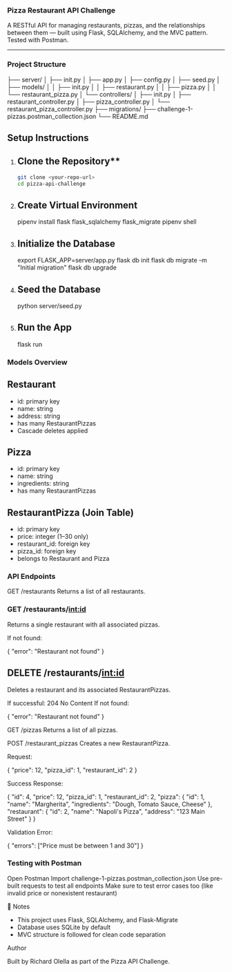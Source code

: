 ### Pizza Restaurant API Challenge

A RESTful API for managing restaurants, pizzas, and the relationships between them — built using Flask, SQLAlchemy, and the MVC pattern. Tested with Postman.

---

### Project Structure

├── server/
│ ├── init.py
│ ├── app.py
│ ├── config.py
│ ├── seed.py
│ ├── models/
│ │ ├── init.py
│ │ ├── restaurant.py
│ │ ├── pizza.py
│ │ └── restaurant_pizza.py
│ └── controllers/
│ ├── init.py
│ ├── restaurant_controller.py
│ ├── pizza_controller.py
│ └── restaurant_pizza_controller.py
├── migrations/
├── challenge-1-pizzas.postman_collection.json
└── README.md


##  Setup Instructions

1. ## Clone the Repository**
   ```bash
   git clone <your-repo-url>
   cd pizza-api-challenge

2. ## Create Virtual Environment

   pipenv install flask flask_sqlalchemy flask_migrate
   pipenv shell

3. ## Initialize the Database

   export FLASK_APP=server/app.py
   flask db init
   flask db migrate -m "Initial migration"
   flask db upgrade

4. ## Seed the Database
   
   python server/seed.py

5. ## Run the App

   flask run

### Models Overview

## Restaurant

- id: primary key
- name: string
- address: string
- has many RestaurantPizzas
- Cascade deletes applied

## Pizza

- id: primary key
- name: string
- ingredients: string
- has many RestaurantPizzas

## RestaurantPizza (Join Table)

- id: primary key
- price: integer (1–30 only)
- restaurant_id: foreign key
- pizza_id: foreign key
- belongs to Restaurant and Pizza

### API Endpoints

GET /restaurants
Returns a list of all restaurants.

### GET /restaurants/<int:id>

Returns a single restaurant with all associated pizzas.

If not found:

{ "error": "Restaurant not found" }

## DELETE /restaurants/<int:id>
Deletes a restaurant and its associated RestaurantPizzas.

If successful: 204 No Content
If not found:

{ "error": "Restaurant not found" }

GET /pizzas
Returns a list of all pizzas.

POST /restaurant_pizzas
Creates a new RestaurantPizza.

Request:

{
  "price": 12,
  "pizza_id": 1,
  "restaurant_id": 2
}

Success Response:

{
  "id": 4,
  "price": 12,
  "pizza_id": 1,
  "restaurant_id": 2,
  "pizza": {
    "id": 1,
    "name": "Margherita",
    "ingredients": "Dough, Tomato Sauce, Cheese"
  },
  "restaurant": {
    "id": 2,
    "name": "Napoli's Pizza",
    "address": "123 Main Street"
  }
}

Validation Error:

{
  "errors": ["Price must be between 1 and 30"]
}

### Testing with Postman

Open Postman
Import challenge-1-pizzas.postman_collection.json
Use pre-built requests to test all endpoints
Make sure to test error cases too (like invalid price or nonexistent restaurant)

📌 Notes

- This project uses Flask, SQLAlchemy, and Flask-Migrate
- Database uses SQLite by default
- MVC structure is followed for clean code separation

Author

Built by Richard Olella as part of the Pizza API Challenge.








